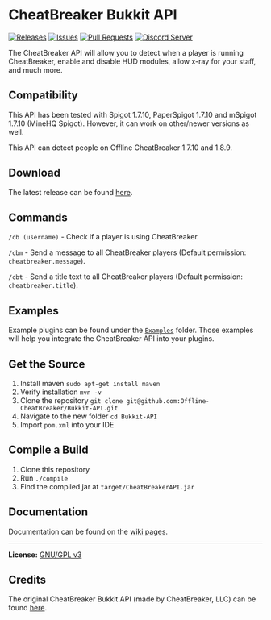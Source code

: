# CheatBreaker Bukkit API

[![Releases](https://img.shields.io/github/release/Offline-CheatBreaker/Bukkit-API.svg)](https://github.com/Offline-Cheatbreaker/Bukkit-API/releases)
[![Issues](https://img.shields.io/github/issues/Offline-CheatBreaker/Bukkit-API)](https://github.com/Offline-CheatBreaker/Bukkit-API/issues)
[![Pull Requests](https://img.shields.io/github/issues-pr/Offline-CheatBreaker/Bukkit-API)](https://github.com/Offline-CheatBreaker/Bukkit-API/pulls)
<a href="https://discord.offlinecheatbreaker.com"><img src="https://discordapp.com/api/guilds/633325309395206156/widget.png?style=shield" alt="Discord Server"></a>

The CheatBreaker API will allow you to detect when a player is running CheatBreaker, enable and disable HUD modules, allow x-ray for your staff, and much more.

## Compatibility

This API has been tested with Spigot 1.7.10, PaperSpigot 1.7.10 and mSpigot 1.7.10 (MineHQ Spigot). However, it can work on other/newer versions as well.

This API can detect people on Offline CheatBreaker 1.7.10 and 1.8.9.

## Download

The latest release can be found [here](https://github.com/Offline-Cheatbreaker/Bukkit-API/releases/latest).

## Commands

`/cb (username)` - Check if a player is using CheatBreaker.

`/cbm` - Send a message to all CheatBreaker players (Default permission: `cheatbreaker.message`).

`/cbt` - Send a title text to all CheatBreaker players (Default permission: `cheatbreaker.title`).

## Examples

Example plugins can be found under the [`Examples`](/Examples) folder. Those examples will help you integrate the CheatBreaker API into your plugins.

## Get the Source

1. Install maven `sudo apt-get install maven`
2. Verify installation `mvn -v`
3. Clone the repository `git clone git@github.com:Offline-CheatBreaker/Bukkit-API.git`
4. Navigate to the new folder `cd Bukkit-API`
5. Import `pom.xml` into your IDE

## Compile a Build

1. Clone this repository
3. Run `./compile`
4. Find the compiled jar at `target/CheatBreakerAPI.jar`

## Documentation

Documentation can be found on the [wiki pages](https://github.com/Offline-CheatBreaker/Bukkit-API/wiki).

---

**License:** [GNU/GPL v3](https://github.com/Offline-CheatBreaker/Bukkit-API/blob/master/LICENSE)

## Credits

The original CheatBreaker Bukkit API (made by CheatBreaker, LLC) can be found [here](https://github.com/CheatBreaker/CheatBreakerAPI).
